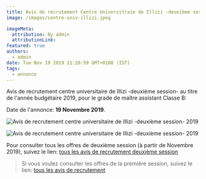 ```yaml
---
title: Avis de recrutement Centre Universitraie de Illizi -deuxième session-
image: /images/centre-univ-illizi.jpeg

imageMeta:
  attribution: By admin
  attributionLink:
featured: true
authors:
  - admin
date: Tue Nov 19 2019 21:20:59 GMT+0100 (IST)
tags:
  - annonce
---
```

Avis de recrutement centre universitaire de Illizi -deuxième session- au titre de l'année budgétaire 2019, pour le grade de maître assistant Classe B:

Date de l'annonce: **19 Novembre 2019**.

![Avis de recrutement centre universitaire de Illizi -deuxième session- 2019](/images/centre-univ-illizi-deuxieme-session.jpg)

![Avis de recrutement centre universitaire de Illizi -deuxième session- 2019](/images/centre-univ-illizi-deuxieme-session-2.jpg)


Pour consulter tous les offres de deuxième session (à partir de Novembre 2019), suivez le lien: [tous les avis de recrutement deuxième session](/tous-les-avis-de-recrutement-mitre-assistant-classe-b-au-titre-de-l-annee-2019-deuxieme-session/)

>Si vous voulez consulter les offres de la première session, suivez le lien: [tous les avis de recrutement](/tous_les_avis_de_recrutement_annee_budgetaire_2019/)
